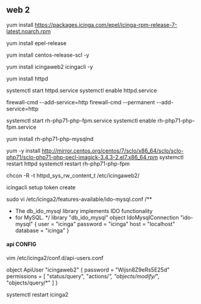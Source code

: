 

## web 2

yum install https://packages.icinga.com/epel/icinga-rpm-release-7-latest.noarch.rpm

yum install epel-release

yum install centos-release-scl -y 

yum install icingaweb2 icingacli -y 

yum install httpd

systemctl start httpd.service
systemctl enable httpd.service

firewall-cmd --add-service=http
firewall-cmd --permanent --add-service=http

systemctl start rh-php71-php-fpm.service
systemctl enable rh-php71-php-fpm.service

yum install rh-php71-php-mysqlnd

yum -y install http://mirror.centos.org/centos/7/sclo/x86_64/sclo/sclo-php71/sclo-php71-php-pecl-imagick-3.4.3-2.el7.x86_64.rpm
systemctl restart httpd
systemctl restart rh-php71-php-fpm

chcon -R -t httpd_sys_rw_content_t /etc/icingaweb2/





icingacli setup token create



sudo vi /etc/icinga2/features-available/ido-mysql.conf
/**
 * The db_ido_mysql library implements IDO functionality
 * for MySQL.
 */
library "db_ido_mysql"
object IdoMysqlConnection "ido-mysql" {
  user = "icinga"
  password = "icinga"
  host = "localhost"
  database = "icinga"
}



#### api CONFIG

vim /etc/icinga2/conf.d/api-users.conf

object ApiUser "icingaweb2" {
  password = "Wijsn8Z9eRs5E25d"
  permissions = [ "status/query", "actions/*", "objects/modify/*", "objects/query/*" ]
}

systemctl restart icinga2